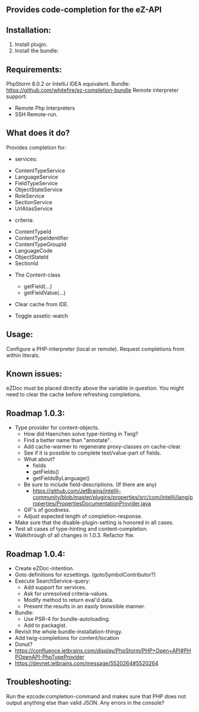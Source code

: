 Provides code-completion for the eZ-API
---------------------------------------

Installation:
-------------
1. Install plugin.
2. Install the bundle:

Requirements:
-------------
PhpStorm 8.0.2 or IntelliJ IDEA equivalent.
Bundle: https://github.com/whitefire/ez-completion-bundle
Remote interpreter support:
 - Remote Php Interpreters
 - SSH Remote-run.

What does it do?
----------------
Provides completion for:

* services:
 - ContentTypeService
 - LanguageService
 - FieldTypeService
 - ObjectStateService
 - RoleService
 - SectionService
 - UrlAliasService

* criteria:
 - ContentTypeId
 - ContentTypeIdentifier
 - ContentTypeGroupId
 - LanguageCode
 - ObjectStateId
 - SectionId

* The Content-class
    - getField(...)
    - getFieldValue(...)

* Clear cache from IDE.
* Toggle assetic-watch

Usage:
------
Configure a PHP-interpreter (local or remote).
Request completions from within literals.


Known issues:
-------------
eZDoc must be placed directly above the variable in question.
You might need to clear the cache before refreshing completions.

Roadmap 1.0.3:
--------------
* Type provider for content-objects.
    - How did Haenchen solve type-hinting in Twig?
    - Find a better name than "annotate".
    - Add cache-warmer to regenerate proxy-classes on cache-clear.
    - See if it is possible to complete text/value-part of fields.
    - What about?
        - fields
        - getFields()
        - getFieldsByLanguage()
    - Be sure to include field-descriptions. (If there are any)
        - https://github.com/JetBrains/intellij-community/blob/master/plugins/properties/src/com/intellij/lang/properties/PropertiesDocumentationProvider.java
    - GIF's of goodness.
    - Adjust expected length of completion-response.
* Make sure that the disable-plugin-setting is honored in all cases.
* Test all cases of type-hinting and content-completion.
* Walkthrough of all changes in 1.0.3. Refactor ftw.

Roadmap 1.0.4:
--------------
* Create eZDoc-intention.
* Goto definitions for ezsettings. (gotoSymbolContributor?)
* Execute SearchService-query:
    - Add support for services.
    - Ask for unresolved criteria-values.
    - Modify method to return eval'd data.
    - Present the results in an easily browsible manner.
* Bundle:
    - Use PSR-4 for bundle-autoloading.
    - Add to packagist.
* Revisit the whole bundle-installation-thingy.
* Add twig-completions for content/location
* Donut?
* https://confluence.jetbrains.com/display/PhpStorm/PHP+Open+API#PHPOpenAPI-PhpTypeProvider
* https://devnet.jetbrains.com/message/5520264#5520264

Troubleshooting:
----------------
Run the ezcode:completion-command and makes sure that PHP does not output anything else than valid JSON.
Any errors in the console?
